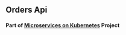 ## Orders Api

#### Part of [Microservices on Kubernetes](https://github.com/jym272/ticketing) Project
